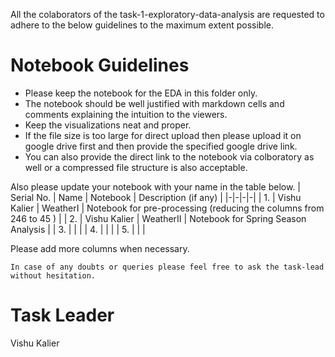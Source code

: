 

All the colaborators of the task-1-exploratory-data-analysis are requested to adhere to the below guidelines to the maximum extent possible.

# Notebook Guidelines

 -  Please keep the notebook for the EDA in this folder only.
 -  The notebook should be well justified with markdown cells and comments explaining the intuition to the viewers.
 -  Keep the visualizations neat and proper.
 -  If the file size is too large for direct upload then please upload it on google drive first and then provide the specified google drive link. 
 -  You can also provide the direct link to the notebook via colboratory as well or a compressed file structure is also acceptable.


Also please update your notebook with your name in the table below.
| Serial No. | Name | Notebook | Description (if any) |
|-|-|-|-|
| 1. | Vishu Kalier | WeatherI | Notebook for pre-processing (reducing the columns from 246 to 45 ) |
| 2. | Vishu Kalier | WeatherII | Notebook for Spring Season Analysis |
| 3. | | |
| 4. | | |
| 5. | | |

Please add more columns when necessary.

    In case of any doubts or queries please feel free to ask the task-lead without hesitation.


 # Task Leader
   Vishu Kalier
